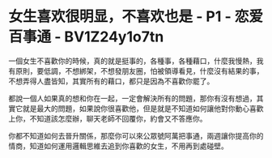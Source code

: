 # 女生喜欢很明显，不喜欢也是 - P1 - 恋爱百事通 - BV1Z24y1o7tn

一個女生不喜歡你的時候，真的就是挺事的，各種事，各種藉口，什麼我慢熱，我有原則，要低調，不想綁架，不想發朋友圈，怕被領導看見，什麼沒有結果的事，不想弄得人盡皆知，其實所有的藉口，都只是因為不喜歡你罷了。

都說一個人如果真的想和你在一起，一定會解決所有的問題，那你有沒有想過，其實它就是最大的問題，如果說你很喜歡他，但是就是不知道如何讓他對你動心喜歡上你，不知道該怎麼辦，聊天老師不回覆你，約會又不答應你。

你都不知道如何去晉升關係，那麼你可以來公眾號阿萬把事通，兩週讓你提高你的情商，知道如何運用邏輯思維去追到你喜歡的女生，不用再到處碰壁。

